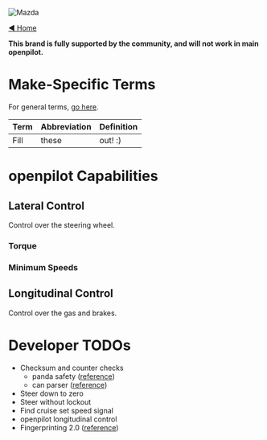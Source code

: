 ![Mazda](https://user-images.githubusercontent.com/37757984/82703104-287b1000-9c28-11ea-989e-6d9e691dd60f.png)

[◄ Home](https://github.com/commaai/openpilot/wiki)

**This brand is fully supported by the community, and will not work in main openpilot.**

# Make-Specific Terms

For general terms, [go here](https://github.com/commaai/openpilot/wiki/General-Terms).

Term | Abbreviation | Definition
--- | --- | ---
Fill | these | out! :)

# openpilot Capabilities

## Lateral Control

Control over the steering wheel.

### Torque

### Minimum Speeds

## Longitudinal Control

Control over the gas and brakes.

# Developer TODOs

* Checksum and counter checks
  * panda safety ([reference](https://github.com/commaai/panda/blob/master/board/safety/safety_hyundai.h#L23))
  * can parser ([reference](https://github.com/commaai/opendbc/pull/255/))
* Steer down to zero
* Steer without lockout
* Find cruise set speed signal
* openpilot longitudinal control
* Fingerprinting 2.0 ([reference](https://github.com/commaai/openpilot/pull/1540))
